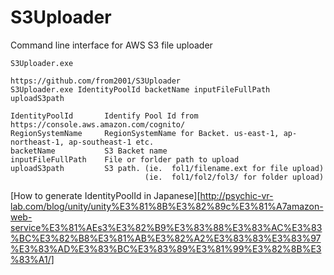 # S3Uploader
Command line interface for AWS S3 file uploader


    S3Uploader.exe
    
    https://github.com/from2001/S3Uploader
    S3Uploader.exe IdentityPoolId backetName inputFileFullPath uploadS3path
    
    IdentityPoolId       Identify Pool Id from https://console.aws.amazon.com/cognito/
    RegionSystemName     RegionSystemName for Backet. us-east-1, ap-northeast-1, ap-southeast-1 etc.
    backetName           S3 Backet name
    inputFileFullPath    File or forlder path to upload
    uploadS3path         S3 path. (ie.  fol1/filename.ext for file upload)
                                  (ie.  fol1/fol2/fol3/ for folder upload)


[How to generate IdentityPoolId in Japanese][http://psychic-vr-lab.com/blog/unity/unity%E3%81%8B%E3%82%89c%E3%81%A7amazon-web-service%E3%81%AEs3%E3%82%B9%E3%83%88%E3%83%AC%E3%83%BC%E3%82%B8%E3%81%AB%E3%82%A2%E3%83%83%E3%83%97%E3%83%AD%E3%83%BC%E3%83%89%E3%81%99%E3%82%8B%E3%83%A1/]
